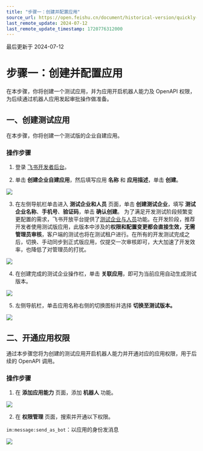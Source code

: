 ```yaml
---
title: "步骤一：创建并配置应用"
source_url: https://open.feishu.cn/document/historical-version/quickly-develop-interactive-cards/step-one-create-and-configure-the-application
last_remote_update: 2024-07-12
last_remote_update_timestamp: 1720776312000
---
```

最后更新于 2024-07-12

# 步骤一：创建并配置应用

在本步骤，你将创建一个测试应用，并为应用开启机器人能力及 OpenAPI 权限，为后续通过机器人应用发起审批操作做准备。

## 一、创建测试应用

在本步骤，你将创建一个测试版的企业自建应用。

### 操作步骤

1. 登录 [飞书开发者后台](https://open.feishu.cn/app)。

2. 单击 **创建企业自建应用**，然后填写应用 **名称** 和 **应用描述**，单击 **创建**。

![](https://sf3-cn.feishucdn.com/obj/open-platform-opendoc/522891e448cfd297ef1c8a47c66676ba_dtHSYUcC2N.png?height=1236&lazyload=true&maxWidth=500&width=1036)

3. 在左侧导航栏单击进入 **测试企业和人员** 页面，单击 **创建测试企业**，填写 **测试企业名称**、**手机号**、**验证码**，单击 **确认创建**。
为了满足开发测试阶段频繁变更配置的需求，飞书开放平台提供了[测试企业与人员](https://open.feishu.cn/document/home/introduction-to-custom-app-development/testing-enterprise-and-personnel-functions)功能。在开发阶段，推荐开发者使用测试版应用，此版本中涉及的**权限和配置变更都会直接生效，无需管理员审核**，客户端的测试也将在测试租户进行。在所有的开发测试完成之后，切换、手动同步到正式版应用，仅提交一次审核即可，大大加速了开发效率，也降低了对管理员的打扰。

![](https://sf3-cn.feishucdn.com/obj/open-platform-opendoc/dc74dca16da2445b0996f0d00e8584af_xi72GSo1ES.png?height=600&lazyload=true&maxWidth=500&width=1192)

4. 在创建完成的测试企业操作栏，单击 **关联应用**，即可为当前应用自动生成测试版本。

![](https://sf3-cn.feishucdn.com/obj/open-platform-opendoc/4202be5e53167a7c40376eb6487b6e08_9b9b7ErrGL.png?height=660&lazyload=true&maxWidth=500&width=2252)

5. 左侧导航栏，单击应用名称右侧的切换图标并选择 **切换至测试版本。**

![](https://sf3-cn.feishucdn.com/obj/open-platform-opendoc/5f1f18e8ea79283471f74d880fdce927_EX8Khle2XB.png?height=870&lazyload=true&maxWidth=500&width=2114)

## 二、开通应用权限

通过本步骤您将为创建的测试应用开启机器人能力并开通对应的应用权限，用于后续的 OpenAPI 调用。

### 操作步骤

1. 在 **添加应用能力** 页面，添加 **机器人** 功能。

![](https://sf3-cn.feishucdn.com/obj/open-platform-opendoc/131c64e20014db88431cc33362940279_XVdFDupCSq.png?height=1580&lazyload=true&maxWidth=500&width=2432)

2. 在 **权限管理** 页面，搜索并开通以下权限。

`im:message:send_as_bot`：以应用的身份发消息

![](https://sf3-cn.feishucdn.com/obj/open-platform-opendoc/46487433df8c6890dfa98b1cb7996cb4_fTI7fwQ0i5.png?height=1268&lazyload=true&maxWidth=600&width=2866)
